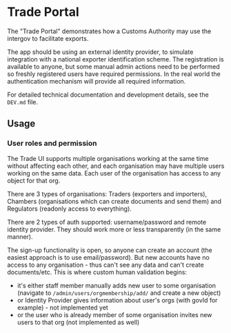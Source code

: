 # Trade Portal

The "Trade Portal" demonstrates how a Customs Authority may use the
intergov to facilitate exports.

The app should be using an external identity provider, to simulate integration with a national exporter identification scheme. The registration is available to anyone, but some manual admin actions need to be performed so freshly registered users have required permissions. In the real world the authentication mechanism will provide all required information.

For detailed technical documentation and development details, see the `DEV.md` file.

## Usage

### User roles and permission

The Trade UI supports multiple organisations working at the same time without affecting each other, and each organisation may have multiple users working on the same data. Each user of the organisation has access to any object for that org.

There are 3 types of organisations: Traders (exporters and importers), Chambers (organisations which can create documents and send them) and Regulators (readonly access to everything).

There are 2 types of auth supported: username/password and remote identity provider. They should work more or less transparently (in the same manner).

The sign-up functionality is open, so anyone can create an account (the easiest approach is to use email/password). But new accounts have no access to any organisation - thus can't see any data and can't create documents/etc. This is where custom human validation begins:

* it's either staff member manually adds new user to some organisation (navigate to `/admin/users/orgmembership/add/` and create a new object)
* or Identity Provider gives information about user's orgs (with govId for example) - not implemented yet
* or the user who is already member of some organisation invites new users to that org (not implemented as well)
